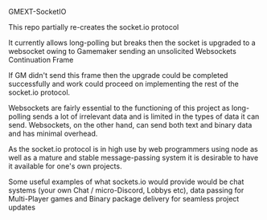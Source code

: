 GMEXT-SocketIO

This repo partially re-creates the socket.io protocol

It currently allows long-polling but breaks then the socket is upgraded to a websocket owing to Gamemaker sending an unsolicited Websockets Continuation Frame

If GM didn't send this frame then the upgrade could be completed successfully and work could proceed on implementing the rest of the socket.io protocol.

Websockets are fairly essential to the functioning of this project as long-polling sends a lot of irrelevant data and is limited in the types of data it can send. Websockets, on the other hand, can send both text and binary data and has minimal overhead.

As the socket.io protocol is in high use by web programmers using node as well as a mature and stable message-passing system it is desirable to have it available for one's own projects.

Some useful examples of what sockets.io would provide would be chat systems (your own Chat / micro-Discord, Lobbys etc), data passing for Multi-Player games and Binary package delivery for seamless project updates

